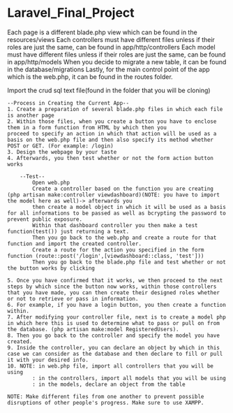 # Laravel_Final_Project

Each page is a different blade.php view which can be found in the resources/views
Each controllers must have different files unless if their roles are just the same, can be found in app/http/controllers
Each model must have different files unless if their roles are just the same, can be found in app/http/models
When you decide to migrate a new table, it can be found in the database/migrations
Lastly, for the main control point of the app which is the web.php, it can be found in the routes folder.

Import the crud sql text file(found in the folder that you will be cloning)

    --Process in Creating the Current App--
    1. Create a preparation of several blade.php files in which each file is another page 
    2. Within those files, when you create a button you have to enclose them in a form function from HTML by which then you 
    proceed to specify an action in which that action will be used as a basis on the web.php file and then also specify its method whether POST or GET. (For example: /login)
    3. Design the webpage by your taste
    4. Afterwards, you then test whether or not the form action button works

        --Test--
            Open web.php
            Create a controller based on the function you are creating (php artisan make:controller viewdashboard)(NOTE: you have to import the model here as well)-> afterwards you
            then create a model object in which it will be used as a basis for all informations to be passed as well as bcrypting the password to prevent public exposure.
            Within that dashboard controller you then make a test function(test()) just returning a text.
            Then you go back to the web.php and create a route for that function and import the created controller.
            Create a route for the action you specified in the form function (route::post('/login',[viewdashboard::class, 'test']))
            Then you go back to the blade.php file and test whether or not the button works by clicking

    5. Once you have confirmed that it works, we then proceed to the next steps by which since the button now works, within those controllers that you have made, you can then create their designed roles whether or not to retrieve or pass in information.
    6. For example, if you have a login button, you then create a function within.
    7. After modifying your controller file, next is to create a model php in which here this is used to determine what to pass or pull on from the database. (php artisan make:model RegisteredUsers).
    8. Then you go back to the controller and specify the model you have created.
    9. Inside the controller, you can declare an object by which in this case we can consider as the database and then declare to fill or pull it with your desired info.
    10. NOTE: in web.php file, import all controllers that you will be using
            : in the controllers, import all models that you will be using
            : in the models, declare an object from the table

    NOTE: Make different files from one another to prevent possible disruptions of other people's progress. Make sure to use XAMPP. 
